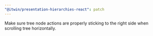 ```yaml
---
"@itwin/presentation-hierarchies-react": patch
---
```


Make sure tree node actions are properly sticking to the right side when scrolling tree horizontally.
